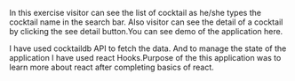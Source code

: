 In this exercise visitor can see the list of cocktail as he/she types the cocktail name in the search bar. Also visitor can see the detail of a cocktail by clicking the see detail button.You can see demo of the application here.

I have used cocktaildb API to fetch the data. And to manage the state of the application I have used react Hooks.Purpose of the this application was to learn more about react after completing basics of react.
